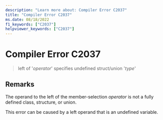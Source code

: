 ```yaml
---
description: "Learn more about: Compiler Error C2037"
title: "Compiler Error C2037"
ms.date: 08/18/2022
f1_keywords: ["C2037"]
helpviewer_keywords: ["C2037"]
---
```

# Compiler Error C2037

> left of '*operator*' specifies undefined struct/union '*type*'

## Remarks

The operand to the left of the member-selection *operator* is not a fully defined class, structure, or union.

This error can be caused by a left operand that is an undefined variable.
